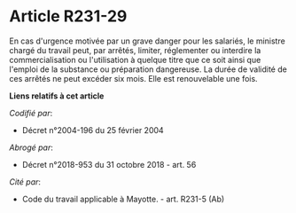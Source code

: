 # Article R231-29

En cas d'urgence motivée par un grave danger pour les salariés, le ministre chargé du travail peut, par arrêtés, limiter,
réglementer ou interdire la commercialisation ou l'utilisation à quelque titre que ce soit ainsi que l'emploi de la substance
ou préparation dangereuse. La durée de validité de ces arrêtés ne peut excéder six mois. Elle est renouvelable une fois.

**Liens relatifs à cet article**

_Codifié par_:

  - Décret n°2004-196 du 25 février 2004

_Abrogé par_:

  - Décret n°2018-953 du 31 octobre 2018 - art. 56

_Cité par_:

  - Code du travail applicable à Mayotte. - art. R231-5 (Ab)
